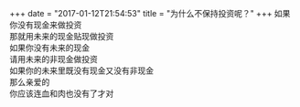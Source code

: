 +++
date = "2017-01-12T21:54:53"
title = "为什么不保持投资呢？"
+++
如果你没有现金来做投资  
那就用未来的现金贴现做投资  
如果你没有未来的现金  
请用未来的非现金做投资  
如果你的未来里既没有现金又没有非现金  
那么亲爱的  
你应该连血和肉也没有了才对